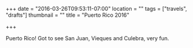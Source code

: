 +++
date = "2016-03-26T09:53:11-07:00"
location = ""
tags = ["travels", "drafts"]
thumbnail = ""
title = "Puerto Rico 2016"

+++

Puerto Rico!  Got to see San Juan, Vieques and Culebra, very fun.

